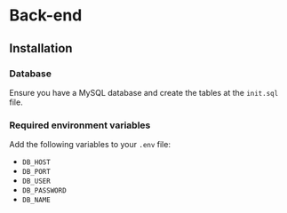 # Back-end

## Installation

### Database

Ensure you have a MySQL database and create the tables at the `init.sql` file.

### Required environment variables

Add the following variables to your `.env` file:

- `DB_HOST`
- `DB_PORT`
- `DB_USER`
- `DB_PASSWORD`
- `DB_NAME`
